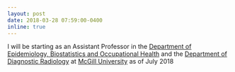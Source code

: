 ```yaml
---
layout: post
date: 2018-03-28 07:59:00-0400
inline: true
---
```


I will be starting as an Assistant Professor in the [Department of Epidemiology, Biostatistics and Occupational Health](https://www.mcgill.ca/epi-biostat-occh/) and the [Department of Diagnostic Radiology](https://www.mcgill.ca/radiology/) at [McGill University](http://www.mcgill.ca/) as of July 2018
